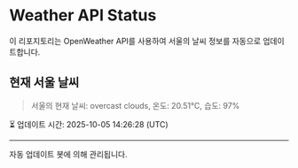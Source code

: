 
# Weather API Status

이 리포지토리는 OpenWeather API를 사용하여 서울의 날씨 정보를 자동으로 업데이트합니다.

## 현재 서울 날씨
> 서울의 현재 날씨: overcast clouds, 온도: 20.51°C, 습도: 97%

⏳ 업데이트 시간: 2025-10-05 14:26:28 (UTC)

---
자동 업데이트 봇에 의해 관리됩니다.
